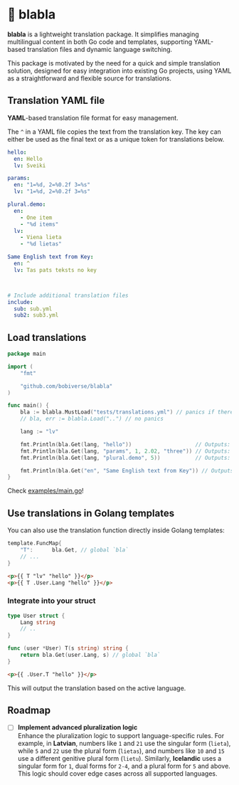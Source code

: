 # 💬 blabla

**blabla** is a lightweight translation package. 
It simplifies managing multilingual content in both Go code and templates, supporting YAML-based translation files and dynamic language switching.

This package is motivated by the need for a quick and simple translation solution, designed for easy integration into existing Go projects, using YAML as a straightforward and flexible source for translations.


## Translation YAML file

**YAML**-based translation file format for easy management.

The `^` in a YAML file copies the text from the translation key. The key can either be used as the final text or as a unique token for translations below.


```yaml
hello:
  en: Hello
  lv: Sveiki

params:
  en: "1=%d, 2=%0.2f 3=%s"
  lv: "1=%d, 2=%0.2f 3=%s"

plural.demo:
  en:
    - One item
    - "%d items"
  lv: 
    - Viena lieta
    - "%d lietas"

Same English text from Key:
  en: ^
  lv: Tas pats teksts no key



# Include additional translation files
include:
  sub: sub.yml
  sub2: sub3.yml
```

## Load translations

```go
package main

import (
	"fmt"

	"github.com/bobiverse/blabla"
)

func main() {
	bla := blabla.MustLoad("tests/translations.yml") // panics if there's an error
	// bla, err := blabla.Load("..") // no panics

	lang := "lv"

	fmt.Println(bla.Get(lang, "hello"))                    // Outputs: "Sveiki"
	fmt.Println(bla.Get(lang, "params", 1, 2.02, "three")) // Outputs: "1=1, 2=2.02 3=three"
	fmt.Println(bla.Get(lang, "plural.demo", 5))           // Outputs: "5 items"

	fmt.Println(bla.Get("en", "Same English text from Key")) // Outputs: "Same English text from Key"
}
```

Check [examples/main.go](examples/main.go)!


## Use translations in Golang templates

You can also use the translation function directly inside Golang templates:

```go
template.FuncMap{
    "T":      bla.Get, // global `bla`
    // ...
}
```

```html
<p>{{ T "lv" "hello" }}</p>
<p>{{ T .User.Lang "hello" }}</p>
```

### Integrate into your struct
```go
type User struct {
    Lang string 
    // ..
}

func (user *User) T(s string) string {
    return bla.Get(user.Lang, s) // global `bla`
}
```

```html
<p>{{ .User.T "hello" }}</p>
```

This will output the translation based on the active language.


## Roadmap

- [ ] **Implement advanced pluralization logic**  
  Enhance the pluralization logic to support language-specific rules. For example, in **Latvian**, numbers like `1` and `21` use the singular form (`lieta`), while `5` and `22` use the plural form (`lietas`), and numbers like `10` and `15` use a different genitive plural form (`lietu`). Similarly, **Icelandic** uses a singular form for `1`, dual forms for `2-4`, and a plural form for `5` and above. This logic should cover edge cases across all supported languages.

